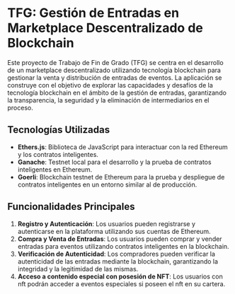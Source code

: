 # TFG: Gestión de Entradas en Marketplace Descentralizado de Blockchain

Este proyecto de Trabajo de Fin de Grado (TFG) se centra en el desarrollo de un marketplace descentralizado utilizando tecnología blockchain para gestionar la venta y distribución de entradas de eventos. La aplicación se construye con el objetivo de explorar las capacidades y desafíos de la tecnología blockchain en el ámbito de la gestión de entradas, garantizando la transparencia, la seguridad y la eliminación de intermediarios en el proceso.

## Tecnologías Utilizadas

- **Ethers.js**: Biblioteca de JavaScript para interactuar con la red Ethereum y los contratos inteligentes.
- **Ganache**: Testnet local para el desarrollo y la prueba de contratos inteligentes en Ethereum.
- **Goerli**: Blockchain testnet de Ethereum para la prueba y despliegue de contratos inteligentes en un entorno similar al de producción.

## Funcionalidades Principales

1. **Registro y Autenticación**: Los usuarios pueden registrarse y autenticarse en la plataforma utilizando sus cuentas de Ethereum.
2. **Compra y Venta de Entradas**: Los usuarios pueden comprar y vender entradas para eventos utilizando contratos inteligentes en la blockchain.
3. **Verificación de Autenticidad**: Los compradores pueden verificar la autenticidad de las entradas mediante la blockchain, garantizando la integridad y la legitimidad de las mismas.
4. **Acceso a contenido especial con posesión de NFT**: Los usuarios con nft podrán acceder a eventos especiales si poseen el nft en su cartera.

